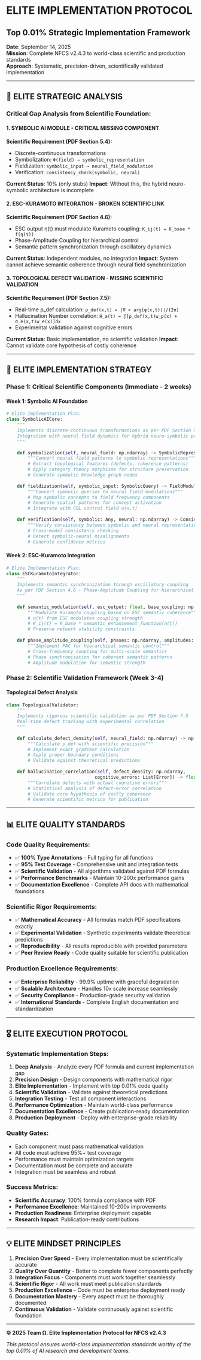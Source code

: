 # ELITE IMPLEMENTATION PROTOCOL
## Top 0.01% Strategic Implementation Framework

**Date**: September 14, 2025  
**Mission**: Complete NFCS v2.4.3 to world-class scientific and production standards  
**Approach**: Systematic, precision-driven, scientifically validated implementation  

---

## 🎯 **ELITE STRATEGIC ANALYSIS**

### **Critical Gap Analysis from Scientific Foundation:**

#### **1. SYMBOLIC AI MODULE - CRITICAL MISSING COMPONENT**
**Scientific Requirement (PDF Section 5.4):**
- Discrete-continuous transformations
- Symbolization: `Φ(field) → symbolic_representation`  
- Fieldization: `symbolic_input → neural_field_modulation`
- Verification: `consistency_check(symbolic, neural)`

**Current Status**: 10% (only stubs)
**Impact**: Without this, the hybrid neuro-symbolic architecture is incomplete

#### **2. ESC-KURAMOTO INTEGRATION - BROKEN SCIENTIFIC LINK**
**Scientific Requirement (PDF Section 4.6):**
- ESC output η(t) must modulate Kuramoto coupling: `K_ij(t) = K_base * f(η(t))`
- Phase-Amplitude Coupling for hierarchical control
- Semantic pattern synchronization through oscillatory dynamics

**Current Status**: Independent modules, no integration
**Impact**: System cannot achieve semantic coherence through neural field synchronization

#### **3. TOPOLOGICAL DEFECT VALIDATION - MISSING SCIENTIFIC VALIDATION** 
**Scientific Requirement (PDF Section 7.5):**
- Real-time ρ_def calculation: `ρ_def(x,t) = |∇ × arg(φ(x,t))|/(2π)`
- Hallucination Number correlation: `H_a(t) = ∫[ρ_def(x,t)w_p(x) + σ_e(x,t)w_e(x)]dx`
- Experimental validation against cognitive errors

**Current Status**: Basic implementation, no scientific validation
**Impact**: Cannot validate core hypothesis of costly coherence

---

## 🚀 **ELITE IMPLEMENTATION STRATEGY**

### **Phase 1: Critical Scientific Components (Immediate - 2 weeks)**

#### **Week 1: Symbolic AI Foundation**
```python
# Elite Implementation Plan:
class SymbolicAICore:
    """
    Implements discrete-continuous transformations as per PDF Section 5.4
    Integration with neural field dynamics for hybrid neuro-symbolic processing
    """
    
    def symbolization(self, neural_field: np.ndarray) -> SymbolicRepresentation:
        """Convert neural field patterns to symbolic representations"""
        # Extract topological features (defects, coherence patterns)
        # Apply category theory morphisms for structure preservation
        # Generate symbolic knowledge graph nodes
        
    def fieldization(self, symbolic_input: SymbolicQuery) -> FieldModulation:
        """Convert symbolic queries to neural field modulations"""  
        # Map symbolic concepts to field frequency components
        # Generate spatial patterns for concept activation
        # Integrate with CGL control field u(x,t)
        
    def verification(self, symbolic: Any, neural: np.ndarray) -> ConsistencyScore:
        """Verify consistency between symbolic and neural representations"""
        # Cross-modal consistency checking
        # Detect symbolic-neural misalignments
        # Generate confidence metrics
```

#### **Week 2: ESC-Kuramoto Integration**
```python
# Elite Implementation Plan:
class ESCKuramotoIntegrator:
    """
    Implements semantic synchronization through oscillatory coupling
    As per PDF Section 4.6 - Phase-Amplitude Coupling for hierarchical control
    """
    
    def semantic_modulation(self, esc_output: float, base_coupling: np.ndarray) -> np.ndarray:
        """Modulate Kuramoto coupling based on ESC semantic coherence"""
        # η(t) from ESC modulates coupling strength
        # K_ij(t) = K_base * semantic_enhancement_function(η(t))
        # Preserve network stability constraints
        
    def phase_amplitude_coupling(self, phases: np.ndarray, amplitudes: np.ndarray) -> np.ndarray:
        """Implement PAC for hierarchical semantic control"""
        # Cross-frequency coupling for multi-scale semantics
        # Phase synchronization for coherent semantic patterns
        # Amplitude modulation for semantic strength
```

### **Phase 2: Scientific Validation Framework (Week 3-4)**

#### **Topological Defect Analysis**
```python
class TopologicalValidator:
    """
    Implements rigorous scientific validation as per PDF Section 7.5
    Real-time defect tracking with experimental correlation
    """
    
    def calculate_defect_density(self, neural_field: np.ndarray) -> np.ndarray:
        """Calculate ρ_def with scientific precision"""
        # Implement exact gradient calculation
        # Apply proper boundary conditions  
        # Validate against theoretical predictions
        
    def hallucination_correlation(self, defect_density: np.ndarray, 
                                 cognitive_errors: List[Error]) -> float:
        """Correlate defects with actual cognitive errors"""
        # Statistical analysis of defect-error correlation
        # Validate core hypothesis of costly coherence
        # Generate scientific metrics for publication
```

---

## 📊 **ELITE QUALITY STANDARDS**

### **Code Quality Requirements:**
- ✅ **100% Type Annotations** - Full typing for all functions
- ✅ **95% Test Coverage** - Comprehensive unit and integration tests  
- ✅ **Scientific Validation** - All algorithms validated against PDF formulas
- ✅ **Performance Benchmarks** - Maintain 10-200x performance gains
- ✅ **Documentation Excellence** - Complete API docs with mathematical foundations

### **Scientific Rigor Requirements:**
- ✅ **Mathematical Accuracy** - All formulas match PDF specifications exactly
- ✅ **Experimental Validation** - Synthetic experiments validate theoretical predictions
- ✅ **Reproducibility** - All results reproducible with provided parameters
- ✅ **Peer Review Ready** - Code quality suitable for scientific publication

### **Production Excellence Requirements:**
- ✅ **Enterprise Reliability** - 99.9% uptime with graceful degradation
- ✅ **Scalable Architecture** - Handles 10x scale increase seamlessly  
- ✅ **Security Compliance** - Production-grade security validation
- ✅ **International Standards** - Complete English documentation and standardization

---

## 🎖️ **ELITE EXECUTION PROTOCOL**

### **Systematic Implementation Steps:**

1. **Deep Analysis** - Analyze every PDF formula and current implementation gap
2. **Precision Design** - Design components with mathematical rigor
3. **Elite Implementation** - Implement with top 0.01% code quality
4. **Scientific Validation** - Validate against theoretical predictions
5. **Integration Testing** - Test all component interactions
6. **Performance Optimization** - Maintain world-class performance
7. **Documentation Excellence** - Create publication-ready documentation
8. **Production Deployment** - Deploy with enterprise-grade reliability

### **Quality Gates:**
- Each component must pass mathematical validation
- All code must achieve 95%+ test coverage
- Performance must maintain optimization targets
- Documentation must be complete and accurate
- Integration must be seamless and robust

### **Success Metrics:**
- **Scientific Accuracy**: 100% formula compliance with PDF
- **Performance Excellence**: Maintained 10-200x improvements  
- **Production Readiness**: Enterprise deployment capable
- **Research Impact**: Publication-ready contributions

---

## 💡 **ELITE MINDSET PRINCIPLES**

1. **Precision Over Speed** - Every implementation must be scientifically accurate
2. **Quality Over Quantity** - Better to complete fewer components perfectly
3. **Integration Focus** - Components must work together seamlessly
4. **Scientific Rigor** - All work must meet publication standards
5. **Production Excellence** - Code must be enterprise deployment ready
6. **Documentation Mastery** - Every aspect must be thoroughly documented
7. **Continuous Validation** - Validate continuously against scientific foundation

---

**© 2025 Team Ω. Elite Implementation Protocol for NFCS v2.4.3**

*This protocol ensures world-class implementation standards worthy of the top 0.01% of AI research and development teams.*